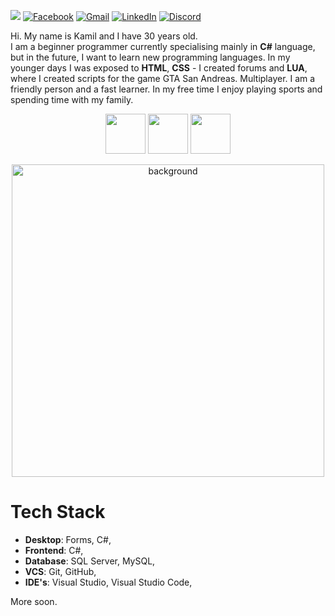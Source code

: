 ![](https://komarev.com/ghpvc/?username=LosKamilos91&color=ff69b4&style=for-the-badge)
<a href="https://www.facebook.com/kamil.orzechowski.39">![Facebook](https://img.shields.io/badge/Facebook-%231877F2.svg?style=for-the-badge&logo=Facebook&logoColor=white)</a>
<a href="mailto:k91.orzechowski@gmail.com?">![Gmail](https://img.shields.io/badge/Gmail-D14836?style=for-the-badge&logo=gmail&logoColor=white)</a>
<a href="https://www.linkedin.com/in/kamil-orzechowski-0b76121ab">![LinkedIn](https://img.shields.io/badge/linkedin-%230077B5.svg?style=for-the-badge&logo=linkedin&logoColor=white)</a>
<a href="https://discord.com/channels/LosKamilos#8157">![Discord](https://img.shields.io/badge/Discord-%237289DA.svg?style=for-the-badge&logo=discord&logoColor=white)</a>

Hi. My name is Kamil and I have 30 years old. <br>
I am a beginner programmer currently specialising mainly in **C#** language, but in the future, I want to learn new programming languages. In my younger days I was exposed to **HTML**, **CSS** - I created forums and **LUA**, where I created scripts for the game GTA San Andreas.  Multiplayer. I am a friendly person and a fast learner. In my free time I enjoy playing sports and spending time with my family.
<p align="center">
<img width="64" src="https://cdn-icons-png.flaticon.com/512/502/502142.png">
<img width="64" src="https://cdn-icons-png.flaticon.com/512/3379/3379077.png">
<img width="64" src="https://cdn-icons-png.flaticon.com/512/2964/2964514.png">
</p>
<p align="center">
<img width="500" src="https://thumbs.gfycat.com/ExemplaryFairFeline-size_restricted.gif" alt="background">
</p>

# Tech Stack

 - **Desktop**: Forms, C#,
 - **Frontend**: C#,
 - **Database**: SQL Server, MySQL,
 - **VCS**: Git, GitHub,
 - **IDE's**: Visual Studio, Visual Studio Code,

More soon.
